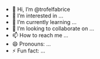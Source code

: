 - 👋 Hi, I’m @trofelfabrice
- 👀 I’m interested in ...
- 🌱 I’m currently learning ...
- 💞️ I’m looking to collaborate on ...
- 📫 How to reach me ...
- 😄 Pronouns: ...
- ⚡ Fun fact: ...

<!---
trofelfabrice/trofelfabrice is a ✨ special ✨ repository because its `README.md` (this file) appears on your GitHub profile.
You can click the Preview link to take a look at your changes.
--->
